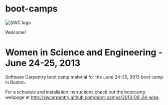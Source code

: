 boot-camps
==========
![SWC logo](http://software-carpentry.org/img/software-carpentry-banner.png)

Welcome!

# Women in Science and Engineering - June 24-25, 2013
Software Carpentry boot camp material
for the June 24-25, 2013 boot camp in Boston.

For a schedule and installation instructions check out the bootcamp webpage at
http://swcarpentry.github.com/boot-camps/2013-06-24-wise.

